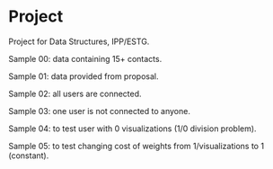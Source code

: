 # Project

Project for Data Structures, IPP/ESTG.

Sample 00: data containing 15+ contacts.

Sample 01: data provided from proposal.

Sample 02: all users are connected.

Sample 03: one user is not connected to anyone.

Sample 04: to test user with 0 visualizations (1/0 division problem).

Sample 05: to test changing cost of weights from 1/visualizations to 1 (constant).